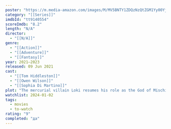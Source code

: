 ```yaml
---
poster: "https://m.media-amazon.com/images/M/MV5BNTY1ZDQzNzQtZGM1Yy00YjRhLTliYmMtOGM2OWFlYTRjOTc2XkEyXkFqcGdeQXVyMTY3MDE5MDY1._V1_SX300.jpg"
category: "[[Series]]"
imdbId: "tt9140554"
scoreImdb: "8.2"
length: "N/A"
director: 
  - "[[N/A]]"
genre: 
  - "[[Action]]"
  - "[[Adventure]]"
  - "[[Fantasy]]"
year: 2021–2023
released: 09 Jun 2021
cast: 
  - "[[Tom Hiddleston]]"
  - "[[Owen Wilson]]"
  - "[[Sophia Di Martino]]"
plot: "The mercurial villain Loki resumes his role as the God of Mischief in a new series that takes place after the events of “Avengers: Endgame.”"
watchlist: 2024-01-02
tags: 
  - movies
  - to-watch
rating: "9"
completed: "да"
---
```


